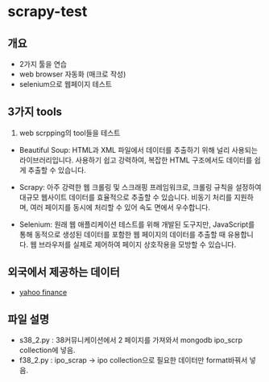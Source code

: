 # scrapy-test

## 개요

- 2가지 툴을 연습
- web browser 자동화 (매크로 작성)
- selenium으로 웹페이지 테스트

## 3가지 tools

1. web scrpping의 tool들을 테스트

- Beautiful Soup: HTML과 XML 파일에서 데이터를 추출하기 위해 널리 사용되는 라이브러리입니다. 사용하기 쉽고 강력하여, 복잡한 HTML 구조에서도 데이터를 쉽게 추출할 수 있습니다.

- Scrapy: 아주 강력한 웹 크롤링 및 스크래핑 프레임워크로, 크롤링 규칙을 설정하여 대규모 웹사이트 데이터를 효율적으로 추출할 수 있습니다. 비동기 처리를 지원하며, 여러 페이지를 동시에 처리할 수 있어 속도 면에서 우수합니다.

- Selenium: 원래 웹 애플리케이션 테스트를 위해 개발된 도구지만, JavaScript를 통해 동적으로 생성된 데이터를 포함한 웹 페이지의 데이터를 추출할 때 유용합니다. 웹 브라우저를 실제로 제어하여 페이지 상호작용을 모방할 수 있습니다.

## 외국에서 제공하는 데이터

- [yahoo finance](https://finance.yahoo.com/quote/005930.KS/history)

## 파일 설명

- s38_2.py : 38커뮤니케이션에서 2 페이지를 가져와서 mongodb ipo_scrp collection에 넣음.
- f38_2.py : ipo_scrap -> ipo collection으로 필요한 데이터만 format바꿔서 넣음.